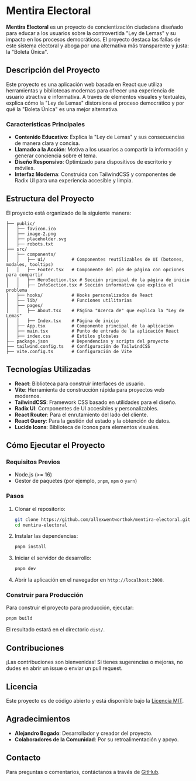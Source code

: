 # Mentira Electoral

**Mentira Electoral** es un proyecto de concientización ciudadana diseñado para educar a los usuarios sobre la controvertida "Ley de Lemas" y su impacto en los procesos democráticos. El proyecto destaca las fallas de este sistema electoral y aboga por una alternativa más transparente y justa: la "Boleta Única".

## Descripción del Proyecto

Este proyecto es una aplicación web basada en React que utiliza herramientas y bibliotecas modernas para ofrecer una experiencia de usuario atractiva e informativa. A través de elementos visuales y textuales, explica cómo la "Ley de Lemas" distorsiona el proceso democrático y por qué la "Boleta Única" es una mejor alternativa.

### Características Principales

- **Contenido Educativo**: Explica la "Ley de Lemas" y sus consecuencias de manera clara y concisa.
- **Llamado a la Acción**: Motiva a los usuarios a compartir la información y generar conciencia sobre el tema.
- **Diseño Responsivo**: Optimizado para dispositivos de escritorio y móviles.
- **Interfaz Moderna**: Construida con TailwindCSS y componentes de Radix UI para una experiencia accesible y limpia.

## Estructura del Proyecto

El proyecto está organizado de la siguiente manera:

```
├── public/
│   ├── favicon.ico
│   ├── image-2.png
│   ├── placeholder.svg
│   ├── robots.txt
├── src/
│   ├── components/
│   │   ├── ui/          # Componentes reutilizables de UI (botones, modales, tooltips)
│   │   ├── Footer.tsx   # Componente del pie de página con opciones para compartir
│   │   ├── HeroSection.tsx # Sección principal de la página de inicio
│   │   ├── InfoSection.tsx # Sección informativa que explica el problema
│   ├── hooks/           # Hooks personalizados de React
│   ├── lib/             # Funciones utilitarias
│   ├── pages/
│   │   ├── About.tsx    # Página "Acerca de" que explica la "Ley de Lemas"
│   │   ├── Index.tsx    # Página de inicio
│   ├── App.tsx          # Componente principal de la aplicación
│   ├── main.tsx         # Punto de entrada de la aplicación React
│   ├── index.css        # Estilos globales
├── package.json         # Dependencias y scripts del proyecto
├── tailwind.config.ts   # Configuración de TailwindCSS
├── vite.config.ts       # Configuración de Vite
```

## Tecnologías Utilizadas

- **React**: Biblioteca para construir interfaces de usuario.
- **Vite**: Herramienta de construcción rápida para proyectos web modernos.
- **TailwindCSS**: Framework CSS basado en utilidades para el diseño.
- **Radix UI**: Componentes de UI accesibles y personalizables.
- **React Router**: Para el enrutamiento del lado del cliente.
- **React Query**: Para la gestión del estado y la obtención de datos.
- **Lucide Icons**: Biblioteca de íconos para elementos visuales.

## Cómo Ejecutar el Proyecto

### Requisitos Previos

- Node.js (>= 16)
- Gestor de paquetes (por ejemplo, `pnpm`, `npm` o `yarn`)

### Pasos

1. Clonar el repositorio:
   ```bash
   git clone https://github.com/allexwentworthok/mentira-electoral.git
   cd mentira-electoral
   ```

2. Instalar las dependencias:
   ```bash
   pnpm install
   ```

3. Iniciar el servidor de desarrollo:
   ```bash
   pnpm dev
   ```

4. Abrir la aplicación en el navegador en `http://localhost:3000`.

### Construir para Producción

Para construir el proyecto para producción, ejecutar:
```bash
pnpm build
```

El resultado estará en el directorio `dist/`.

## Contribuciones

¡Las contribuciones son bienvenidas! Si tienes sugerencias o mejoras, no dudes en abrir un issue o enviar un pull request.

## Licencia

Este proyecto es de código abierto y está disponible bajo la [Licencia MIT](LICENSE).

## Agradecimientos

- **Alejandro Bogado**: Desarrollador y creador del proyecto.
- **Colaboradores de la Comunidad**: Por su retroalimentación y apoyo.

## Contacto

Para preguntas o comentarios, contáctanos a través de [GitHub](https://github.com/allexwentworthok/mentira-electoral).